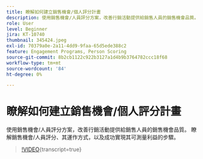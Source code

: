 ```yaml
---
title: 瞭解如何建立銷售機會/個人評分計畫
description: 使用銷售機會/人員評分方案，改善行銷活動提供給銷售人員的銷售機會品質。 瞭解銷售機會/人員評分、其運作方式，以及成功實現其可測量利益的步驟。
role: User
level: Beginner
jira: KT-10740
thumbnail: 345424.jpeg
exl-id: 70379a0e-2a11-4dd9-9faa-65d5ede388c2
feature: Engagement Programs, Person Scoring
source-git-commit: 8b2cb1122c922b3127a1d4b9b3764782ccc18f68
workflow-type: tm+mt
source-wordcount: '84'
ht-degree: 0%

---
```


# 瞭解如何建立銷售機會/個人評分計畫

使用銷售機會/人員評分方案，改善行銷活動提供給銷售人員的銷售機會品質。 瞭解銷售機會/人員評分、其運作方式，以及成功實現其可測量利益的步驟。

>[!VIDEO](https://video.tv.adobe.com/v/345424/?quality=12&learn=on){transcript=true}
